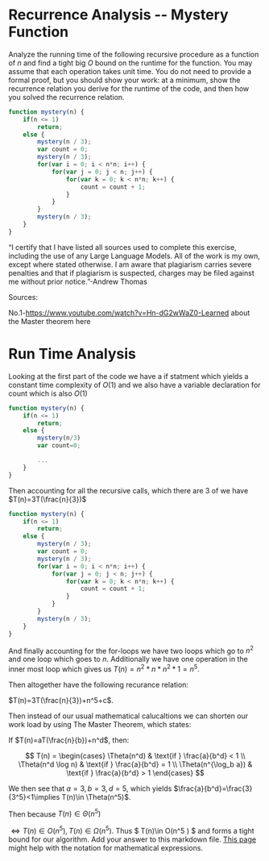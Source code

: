 # Recurrence Analysis -- Mystery Function

Analyze the running time of the following recursive procedure as a function of
$n$ and find a tight big $O$ bound on the runtime for the function. You may
assume that each operation takes unit time. You do not need to provide a formal
proof, but you should show your work: at a minimum, show the recurrence relation
you derive for the runtime of the code, and then how you solved the recurrence
relation.

```javascript
function mystery(n) {
    if(n <= 1)
        return;
    else {
        mystery(n / 3);
        var count = 0;
        mystery(n / 3);
        for(var i = 0; i < n*n; i++) {
            for(var j = 0; j < n; j++) {
                for(var k = 0; k < n*n; k++) {
                    count = count + 1;
                }
            }
        }
        mystery(n / 3);
    }
}

```

“I certify that I have listed all sources used to complete this exercise, including the use
of any Large Language Models. All of the work is my own, except where stated
otherwise. I am aware that plagiarism carries severe penalties and that if plagiarism is
suspected, charges may be filed against me without prior notice.”-Andrew Thomas

Sources:

No.1-https://www.youtube.com/watch?v=Hn-dG2wWaZ0-Learned about the Master theorem here

# Run Time Analysis

Looking at the first part of the code we have a if statment which yields a constant time complexity of $O(1)$ and we also have a variable declaration for count which is also $O(1)$
```Javascript
function mystery(n) {
    if(n <= 1)
        return;
    else {
        mystery(n/3)
        var count=0;

        ...
    }
}


```

Then accounting for all the recursive calls, which there are 3 of we have $T(n)=3T(\frac{n}{3})$

```Javascript
function mystery(n) {
    if(n <= 1)
        return;
    else {
        mystery(n / 3);
        var count = 0;
        mystery(n / 3);
        for(var i = 0; i < n*n; i++) {
            for(var j = 0; j < n; j++) {
                for(var k = 0; k < n*n; k++) {
                    count = count + 1;
                }
            }
        }
        mystery(n / 3);
    }
}
```
And finally accounting for the for-loops we have two loops which go to $n^2$ and one loop which goes to $n$. Additionally we have one operation in the inner most loop which gives us $T(n)=n^2*n*n^2*1=n^5$. 

Then altogether have the following recurance relation:

$T(n)=3T(\frac{n}{3})+n^5+c$.

Then instead of our usual mathematical calucaltions we can shorten our work load by using The Master Theorem, which states:

If $T(n)=aT(\frac{n}{b})+n^d$, then:

$$
T(n) =
\begin{cases} 
\Theta(n^d) & \text{if } \frac{a}{b^d} < 1 \\ 
\Theta(n^d \log n) & \text{if } \frac{a}{b^d} = 1 \\ 
\Theta(n^{\log_b a}) & \text{if } \frac{a}{b^d} > 1
\end{cases}
$$

We then see that $a=3,b=3,d=5$, which yields $\frac{a}{b^d}=\frac{3}{3^5}<1\implies T(n)\in \Theta(n^5)$.

Then because $T(n)\in \Theta(n^5)$

$\Longleftrightarrow T(n)\in O(n^5),T(n)\in \Omega(n^5)$.
Thus $ T(n)\in O(n^5 ) $ and forms a tight bound for our algorithm.
Add your answer to this markdown file. [This
page](https://docs.github.com/en/get-started/writing-on-github/working-with-advanced-formatting/writing-mathematical-expressions)
might help with the notation for mathematical expressions.
